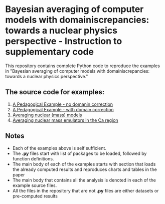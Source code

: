 # Bayesian averaging of computer models with domainiscrepancies: towards a nuclear physics perspective - Instruction to supplementary code

This repository contains complete Python code to reproduce the examples in "Bayesian averaging of computer models with domainiscrepancies: towards a nuclear physics perspective."

## The source code for examples:
1. [A Pedagogical Example - no domanin correction](Pedagogical_example_simple.py)
2. [A Pedagogical Example - with domain correction](Pedagogical_example_domain_correction.py)
3. [Averaging nuclear (mass) models](Application_averaging_of_nuclear_mass_models.py)
4. [Averaging nuclear mass emulators in the Ca region](Application_nuclear_mass_emulators_CA_region.py)

## Notes
- Each of the examples above is self sufficient.
- The **.py** files start with list of packages to be loaded, followed by function definitions.
- The main body of each of the examples starts with section that loads the already computed results and reproduces charts and tables in the paper
- The main body that contains all the analysis is denoted in each of the example source files.
- All the files in the repository that are not **.py** files are either datasets or pre-computed results
